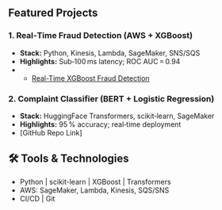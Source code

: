 ## Featured Projects

### 1. Real‑Time Fraud Detection (AWS + XGBoost)
- **Stack:** Python, Kinesis, Lambda, SageMaker, SNS/SQS
- **Highlights:** Sub‑100 ms latency; ROC AUC = 0.94
- - [Real-Time XGBoost Fraud Detection](https://github.com/jayshree-pillai/real-time-xgb-fraud-detection)


### 2. Complaint Classifier (BERT + Logistic Regression)
- **Stack:** HuggingFace Transformers, scikit‑learn, SageMaker
- **Highlights:** 95 % accuracy; real‑time deployment
- [GitHub Repo Link]

## 🛠️ Tools & Technologies
- Python | scikit-learn | XGBoost | Transformers  
- AWS: SageMaker, Lambda, Kinesis, SQS/SNS  
- CI/CD | Git
